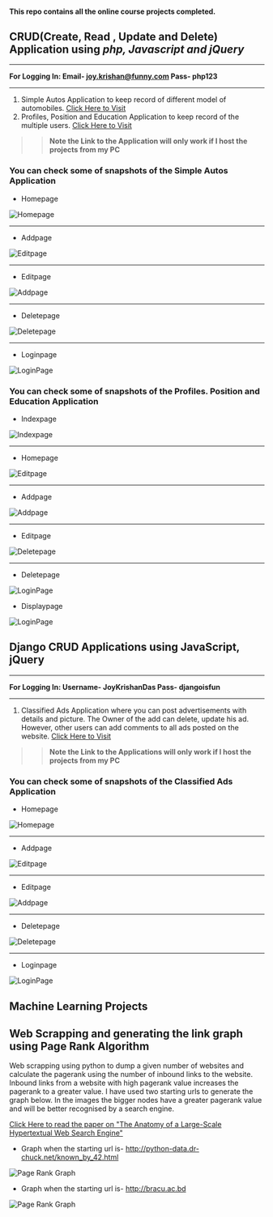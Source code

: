 #### **This repo contains all the online course projects completed.**



## CRUD(Create, Read , Update and Delete) Application using *php, Javascript and jQuery*
___
__For Logging In: Email- joy.krishan@funny.com Pass- php123__
___

1. Simple Autos Application to keep record of different model of automobiles. [Click Here to Visit]()
1. Profiles, Position and Education Application to keep record of the multiple users. [Click Here to Visit]()

>>**Note the Link to the Application will only work if I host the projects from my PC**


### You can check some of snapshots of the Simple Autos Application

* Homepage

![Homepage](https://github.com/JoyKrishan/Autos-App-Using-PHP/blob/master/Django%20Pictures/Homepage.JPG)
___

* Addpage

![Editpage](https://github.com/JoyKrishan/Autos-App-Using-PHP/blob/master/Django%20Pictures/Editpage.JPG)
___

* Editpage

![Addpage](https://github.com/JoyKrishan/Autos-App-Using-PHP/blob/master/Django%20Pictures/Capture.JPG)
___

* Deletepage

![Deletepage](https://github.com/JoyKrishan/Autos-App-Using-PHP/blob/master/Django%20Pictures/Deletepage.JPG)
___

* Loginpage 

![LoginPage](https://github.com/JoyKrishan/Autos-App-Using-PHP/blob/master/Django%20Pictures/Loginpage.JPG)

### You can check some of snapshots of the Profiles. Position and Education Application

* Indexpage

![Indexpage](https://github.com/JoyKrishan/Autos-App-Using-PHP/blob/master/Django%20Pictures/Homepage.JPG)
___

* Homepage

![Editpage](https://github.com/JoyKrishan/Autos-App-Using-PHP/blob/master/Django%20Pictures/Editpage.JPG)
___

* Addpage

![Addpage](https://github.com/JoyKrishan/Autos-App-Using-PHP/blob/master/Django%20Pictures/Capture.JPG)
___

* Editpage

![Deletepage](https://github.com/JoyKrishan/Autos-App-Using-PHP/blob/master/Django%20Pictures/Deletepage.JPG)
___

* Deletepage 

![LoginPage](https://github.com/JoyKrishan/Autos-App-Using-PHP/blob/master/Django%20Pictures/Loginpage.JPG)

* Displaypage

![LoginPage](https://github.com/JoyKrishan/Autos-App-Using-PHP/blob/master/Django%20Pictures/Loginpage.JPG)

## Django CRUD Applications using JavaScript, jQuery
___
__For Logging In: Username- JoyKrishanDas Pass- djangoisfun__
___
1. Classified Ads Application where you can post advertisements with details and picture. The Owner of the add can delete, update his ad. However, other users can add comments to all ads posted on the website. [Click Here to Visit]()


>> **Note the Link to the Applications will only work if I host the projects from my PC**


### You can check some of snapshots of the Classified Ads Application
* Homepage

![Homepage](https://github.com/JoyKrishan/Autos-App-Using-PHP/blob/master/Django%20Pictures/Homepage.JPG)
___

* Addpage

![Editpage](https://github.com/JoyKrishan/Autos-App-Using-PHP/blob/master/Django%20Pictures/Editpage.JPG)
___

* Editpage

![Addpage](https://github.com/JoyKrishan/Autos-App-Using-PHP/blob/master/Django%20Pictures/Capture.JPG)
___

* Deletepage

![Deletepage](https://github.com/JoyKrishan/Autos-App-Using-PHP/blob/master/Django%20Pictures/Deletepage.JPG)
___

* Loginpage 

![LoginPage](https://github.com/JoyKrishan/Autos-App-Using-PHP/blob/master/Django%20Pictures/Loginpage.JPG)


## Machine Learning Projects

## Web Scrapping and generating the link graph using Page Rank Algorithm

Web scrapping using python to dump a given number of websites and calculate the pagerank using the number of inbound links to the website. Inbound links from a website with high pagerank value increases the pagerank to a greater value. 
I have used two starting urls to generate the graph below. In the images the bigger nodes have a greater pagerank value and will be better recognised by a search engine.

[Click Here to read the paper on "The Anatomy of a Large-Scale Hypertextual Web Search Engine"]()

* Graph when the starting url is- http://python-data.dr-chuck.net/known_by_42.html

![Page Rank Graph]()

* Graph when the starting url is- http://bracu.ac.bd

![Page Rank Graph]()